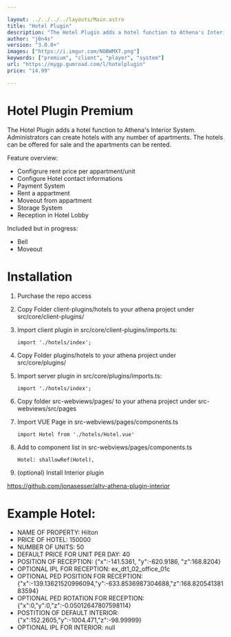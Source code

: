 ```yaml
---

layout: ../../../../layouts/Main.astro
title: "Hotel Plugin"
description: "The Hotel Plugin adds a hotel function to Athena's Interior System."
author: "j0n4s"
version: "3.0.0+"
images: ["https://i.imgur.com/NOBWMXT.png"]
keywords: ["premium", "client", "player", "system"]
url: "https://mygp.gumroad.com/l/hotelplugin"
price: "14.99"

---
```


# Hotel Plugin Premium

The Hotel Plugin adds a hotel function to Athena's Interior System. Administrators can create hotels with any number of apartments.
The hotels can be offered for sale and the apartments can be rented.

Feature overview:

- Configrure rent price per appartment/unit
- Configure Hotel contact informations
- Payment System
- Rent a appartment
- Moveout from appartment
- Storage System
- Reception in Hotel Lobby

Included but in progress:

- Bell
- Moveout

# Installation

1. Purchase the repo access
2. Copy Folder client-plugins/hotels to your athena project under src/core/client-plugins/
3. Import client plugin in src/core/client-plugins/imports.ts:

    ```import './hotels/index';```

4. Copy Folder plugins/hotels to your athena project under src/core/plugins/
5. Import server plugin in src/core/plugins/imports.ts:

    ```import './hotels/index';```

6. Copy folder src-webviews/pages/ to your athena project under src-webviews/src/pages
7. Import VUE Page in src-webviews/pages/components.ts

    ```import Hotel from './hotels/Hotel.vue'```

8. Add to component list in src-webviews/pages/components.ts

    ```Hotel: shallowRef(Hotel),```

9. (optional) Install Interior plugin

https://github.com/jonasesser/altv-athena-plugin-interior

# Example Hotel:

- NAME OF PROPERTY: Hilton
- PRICE OF HOTEL: 150000
- NUMBER OF UNITS: 50
- DEFAULT PRICE FOR UNIT PER DAY: 40
- POSITION OF RECEPTION: {"x":-141.5361, "y":-620.9186, "z":168.8204}
- OPTIONAL IPL FOR RECEPTION: ex_dt1_02_office_01c
- OPTIONAL PED POSITION FOR RECEPTION: {"x":-139.13621520996094,"y":-633.8536987304688,"z":168.82054138183594}
- OPTIONAL PED ROTATION FOR RECEPTION: {"x":0,"y":0,"z":-0.05012647807598114}
- POSTITION OF DEFAULT INTERIOR: {"x":152.2605,"y":-1004.471,"z":-98.99999}
- OPTIONAL IPL FOR INTERIOR: null